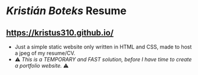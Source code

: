 # *Kristián Boteks* Resume
## https://kristus310.github.io/
 - Just a simple static website only written in HTML and CSS, made to host a jpeg of my resume/CV.
 - ⚠️ *This is a TEMPORARY and FAST solution, before I have time to create a portfolio website.* ⚠️
